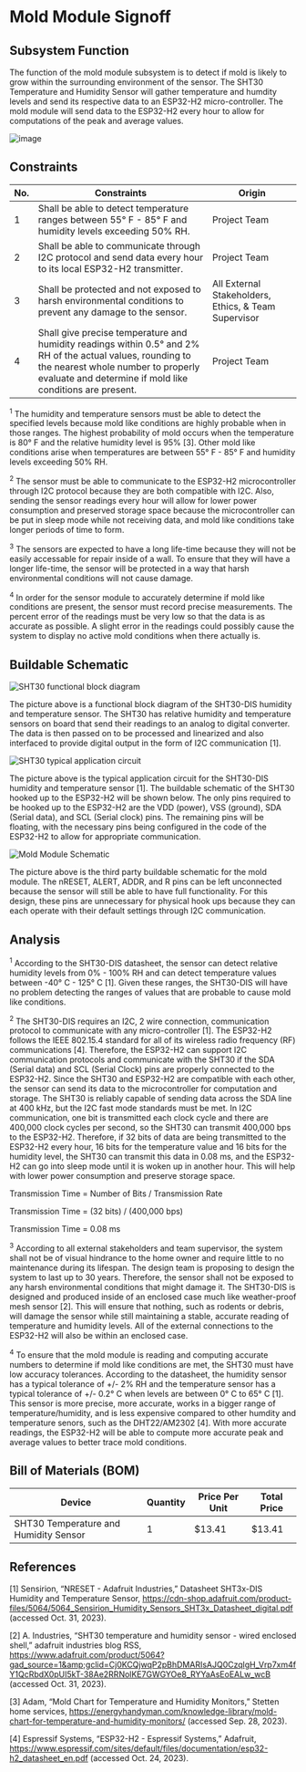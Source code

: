# Mold Module Signoff

## Subsystem Function
The function of the mold module subsystem is to detect if mold is likely to grow within the surrounding environment of the sensor. The SHT30 Temperature and Humidity Sensor will gather temperature and humdity levels and send its respective data to an ESP32-H2 micro-controller. The mold module will send data to the ESP32-H2 every hour to allow for computations of the peak and average values.

![image](https://github.com/jacksonrwoodard/HouseHealthMonitoring/assets/104484972/3401a3b6-74a1-49af-a090-dfe94abc742c)


## Constraints
| No. | Constraints | Origin |
| --- | ----------- | ------ |
|  1  | Shall be able to detect temperature ranges between 55&deg; F - 85&deg; F and humidity levels exceeding 50% RH. | Project Team |
|  2  | Shall be able to communicate through I2C protocol and send data every hour to its local ESP32-H2 transmitter. | Project Team |
|  3  | Shall be protected and not exposed to harsh environmental conditions to prevent any damage to the sensor. | All External Stakeholders, Ethics, & Team Supervisor |
|  4  | Shall give precise temperature and humidity readings within 0.5&deg; and 2% RH of the actual values, rounding to the nearest whole number to properly evaluate and determine if mold like conditions are present. | Project Team |

<sup>1</sup> The humidity and temperature sensors must be able to detect the specified levels because mold like conditions are highly probable when in those ranges. The highest probability of mold occurs when the temperature is 80&deg; F and the relative humidity level is 95% [3]. Other mold like conditions arise when temperatures are between 55&deg; F - 85&deg; F and humidity levels exceeding 50% RH.

<sup>2</sup> The sensor must be able to communicate to the ESP32-H2 microcontroller through I2C protocol because they are both compatible with I2C. Also, sending the sensor readings every hour will allow for lower power consumption and preserved storage space because the microcontroller can be put in sleep mode while not receiving data, and mold like conditions take longer periods of time to form.

<sup>3</sup> The sensors are expected to have a long life-time because they will not be easily accessable for repair inside of a wall. To ensure that they will have a longer life-time, the sensor will be protected in a way that harsh environmental conditions will not cause damage.

<sup>4</sup> In order for the sensor module to accurately determine if mold like conditions are present, the sensor must record precise measurements. The percent error of the readings must be very low so that the data is as accurate as possible. A slight error in the readings could possibly cause the system to display no active mold conditions when there actually is.

## Buildable Schematic
![SHT30 functional block diagram](https://github.com/jacksonrwoodard/HouseHealthMonitoring/assets/104484972/f956cbd5-82c0-45e2-a615-ddc1c76373ab)

The picture above is a functional block diagram of the SHT30-DIS humidity and temperature sensor. The SHT30 has relative humidity and temperature sensors on board that send their readings to an analog to digital converter. The data is then passed on to be processed and linearized and also interfaced to provide digital output in the form of I2C communication [1].

![SHT30 typical application circuit](https://github.com/jacksonrwoodard/HouseHealthMonitoring/assets/104484972/83353a31-a4a4-4d47-a92d-57a60be18f95)

The picture above is the typical application circuit for the SHT30-DIS humidity and temperature sensor [1]. The buildable schematic of the SHT30 hooked up to the ESP32-H2 will be shown below. The only pins required to be hooked up to the ESP32-H2 are the VDD (power), VSS (ground), SDA (Serial data), and SCL (Serial clock) pins. The remaining pins will be floating, with the necessary pins being configured in the code of the ESP32-H2 to allow for appropriate communication.

![Mold Module Schematic](https://github.com/jacksonrwoodard/HouseHealthMonitoring/assets/104484972/72dc5b90-b7a2-4e37-96ee-ff3282232189)

The picture above is the third party buildable schematic for the mold module. The nRESET, ALERT, ADDR, and R pins can be left unconnected because the sensor will still be able to have full functionality. For this design, these pins are unnecessary for physical hook ups because they can each operate with their default settings through I2C communication.

## Analysis
<sup>1</sup> According to the SHT30-DIS datasheet, the sensor can detect relative humidity levels from 0% - 100% RH and can detect temperature values between -40&deg; C - 125&deg; C [1]. Given these ranges, the SHT30-DIS will have no problem detecting the ranges of values that are probable to cause mold like conditions.

<sup>2</sup> The SHT30-DIS requires an I2C, 2 wire connection, communication protocol to communicate with any micro-controller [1]. The ESP32-H2 follows the IEEE 802.15.4 standard for all of its wireless radio frequency (RF) communications [4]. Therefore, the ESP32-H2 can support I2C communication protocols and communicate with the SHT30 if the SDA (Serial data) and SCL (Serial Clock) pins are properly connected to the ESP32-H2. Since the SHT30 and ESP32-H2 are compatible with each other, the sensor can send its data to the microcontroller for computation and storage. The SHT30 is reliably capable of sending data across the SDA line at 400 kHz, but the I2C fast mode standards must be met. In I2C communication, one bit is transmitted each clock cycle and there are 400,000 clock cycles per second, so the SHT30 can transmit 400,000 bps to the ESP32-H2. Therefore, if 32 bits of data are being transmitted to the ESP32-H2 every hour, 16 bits for the temperature value and 16 bits for the humidity level, the SHT30 can transmit this data in 0.08 ms, and the ESP32-H2 can go into sleep mode until it is woken up in another hour. This will help with lower power consumption and preserve storage space.

Transmission Time = Number of Bits / Transmission Rate

Transmission Time = (32 bits) / (400,000 bps)

Transmission Time = 0.08 ms

<sup>3</sup> According to all external stakeholders and team supervisor, the system shall not be of visual hindrance to the home owner and require little to no maintenance during its lifespan. The design team is proposing to design the system to last up to 30 years. Therefore, the sensor shall not be exposed to any harsh environmental conditions that might damage it. The SHT30-DIS is designed and produced inside of an enclosed case much like weather-proof mesh sensor [2]. This will ensure that nothing, such as rodents or debris, will damage the sensor while still maintaining a stable, accurate reading of temperature and humidity levels. All of the external connections to the ESP32-H2 will also be within an enclosed case.

<sup>4</sup> To ensure that the mold module is reading and computing accurate numbers to determine if mold like conditions are met, the SHT30 must have low accuracy tolerances. According to the datasheet, the humidity sensor has a typical tolerance of +/- 2% RH and the temperature sensor has a typical tolerance of +/- 0.2&deg; C when levels are between 0&deg; C to 65&deg; C [1]. This sensor is more precise, more accurate, works in a bigger range of temperature/humidity, and is less expensive compared to other humdity and temperature senors, such as the DHT22/AM2302 [4]. With more accurate readings, the ESP32-H2 will be able to compute more accurate peak and average values to better trace mold conditions.

## Bill of Materials (BOM)
| Device | Quantity | Price Per Unit | Total Price |
| ------ | -------- | -------------- | ----------- |
| SHT30 Temperature and Humidity Sensor | 1 | $13.41 | $13.41 |

## References
[1] Sensirion, “NRESET - Adafruit Industries,” Datasheet SHT3x-DIS Humidity and Temperature Sensor, https://cdn-shop.adafruit.com/product-files/5064/5064_Sensirion_Humidity_Sensors_SHT3x_Datasheet_digital.pdf (accessed Oct. 31, 2023).

[2] A. Industries, “SHT30 temperature and humidity sensor - wired enclosed shell,” adafruit industries blog RSS, https://www.adafruit.com/product/5064?gad_source=1&amp;gclid=Cj0KCQjwqP2pBhDMARIsAJQ0CzqlgH_Vrp7xm4fY1QcRbdX0pUI5kT-38Ae2RRNolKE7GWGYOe8_RYYaAsEoEALw_wcB (accessed Oct. 31, 2023).

[3] Adam, “Mold Chart for Temperature and Humidity Monitors,” Stetten home services, https://energyhandyman.com/knowledge-library/mold-chart-for-temperature-and-humidity-monitors/ (accessed Sep. 28, 2023).

[4] Espressif Systems, “ESP32-H2 - Espressif Systems,” Adafruit, https://www.espressif.com/sites/default/files/documentation/esp32-h2_datasheet_en.pdf (accessed Oct. 24, 2023).

